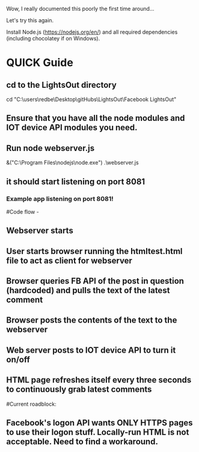 Wow, I really documented this poorly the first time around...

Let's try this again.

Install Node.js (https://nodejs.org/en/) and all required dependencies (including chocolatey if on Windows).

# QUICK Guide
## cd to the LightsOut directory
cd "C:\users\redbe\Desktop\gitHubs\LightsOut\Facebook LightsOut"
## Ensure that you have all the node modules and IOT device API modules you need.
## Run node webserver.js
&("C:\Program Files\nodejs\node.exe") .\webserver.js
## it should start listening on port 8081
### Example app listening on port 8081!

#Code flow -
## Webserver starts
## User starts browser running the htmltest.html file to act as client for webserver
## Browser queries FB API of the post in question (hardcoded) and pulls the text of the latest comment
## Browser posts the contents of the text to the webserver
## Web server posts to IOT device API to turn it on/off
## HTML page refreshes itself every three seconds to continuously grab latest comments

#Current roadblock:
## Facebook's logon API wants ONLY HTTPS pages to use their logon stuff. Locally-run HTML is not acceptable. Need to find a workaround.
